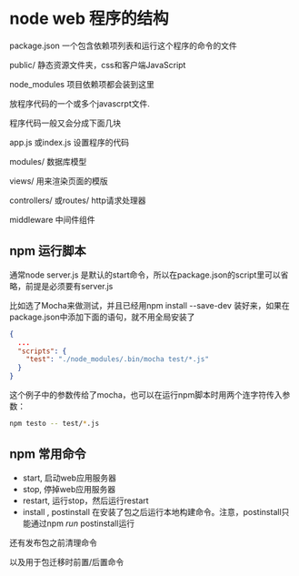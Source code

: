 # node web 程序的结构

package.json 一个包含依赖项列表和运行这个程序的命令的文件

public/ 静态资源文件夹，css和客户端JavaScript

node_modules 项目依赖项都会装到这里

放程序代码的一个或多个javascrpt文件.

程序代码一般又会分成下面几块

app.js 或index.js 设置程序的代码

modules/ 数据库模型

views/ 用来渲染页面的模版

controllers/ 或routes/ http请求处理器

middleware 中间件组件

## npm 运行脚本

通常node server.js 是默认的start命令，所以在package.json的script里可以省略，前提是必须要有server.js

比如选了Mocha来做测试，并且已经用npm install --save-dev 装好来，如果在package.json中添加下面的语句，就不用全局安装了
```json
{
  ...
  "scripts": {
    "test": "./node_modules/.bin/mocha test/*.js"
  }
}
```

这个例子中的参数传给了mocha，也可以在运行npm脚本时用两个连字符传入参数：
```bash
npm testo -- test/*.js
```

## npm 常用命令

* start,  启动web应用服务器
* stop,  停掉web应用服务器
* restart, 运行stop，然后运行restart
* install , postinstall 在安装了包之后运行本地构建命令。注意，postinstall只能通过npm *run* postinstall运行

还有发布包之前清理命令

以及用于包迁移时前置/后置命令